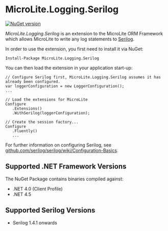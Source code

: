 MicroLite.Logging.Serilog
=========================

[![NuGet version](https://badge.fury.io/nu/MicroLite.Logging.Serilog.svg)](http://badge.fury.io/nu/MicroLite.Logging.Serilog)

_MicroLite.Logging.Serilog_ is an extension to the MicroLite ORM Framework which allows MicroLite to write any log statements to [Serilog](http://serilog.net/).

In order to use the extension, you first need to install it via NuGet:

    Install-Package MicroLite.Logging.Serilog

You can then load the extension in your application start-up:

    // Configure Serilog first, MicroLite.Logging.Serilog assumes it has already been configured.
    var loggerConfiguration = new LoggerConfiguration();
    ...

    // Load the extensions for MicroLite
    Configure
       .Extensions()
       .WithSerilog(loggerConfiguration);

    // Create the session factory...
    Configure
       .Fluently()
       ...

For further information on configuring Serilog, see [github.com/serilog/serilog/wiki/Configuration-Basics](https://github.com/serilog/serilog/wiki/Configuration-Basics).

## Supported .NET Framework Versions

The NuGet Package contains binaries compiled against:

* .NET 4.0 (Client Profile)
* .NET 4.5

## Supported Serilog Versions

* Serilog 1.4.1 onwards
